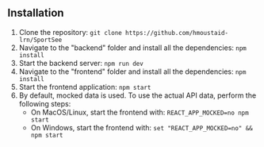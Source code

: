 ## Installation

1. Clone the repository: `git clone https://github.com/hmoustaid-lrn/SportSee`
2. Navigate to the "backend" folder and install all the dependencies: `npm install`
3. Start the backend server: `npm run dev`
4. Navigate to the "frontend" folder and install all the dependencies: `npm install`
5. Start the frontend application: `npm start`
6. By default, mocked data is used. To use the actual API data, perform the following steps:
   - On MacOS/Linux, start the frontend with: `REACT_APP_MOCKED=no npm start`
   - On Windows, start the frontend with: `set "REACT_APP_MOCKED=no" && npm start`
